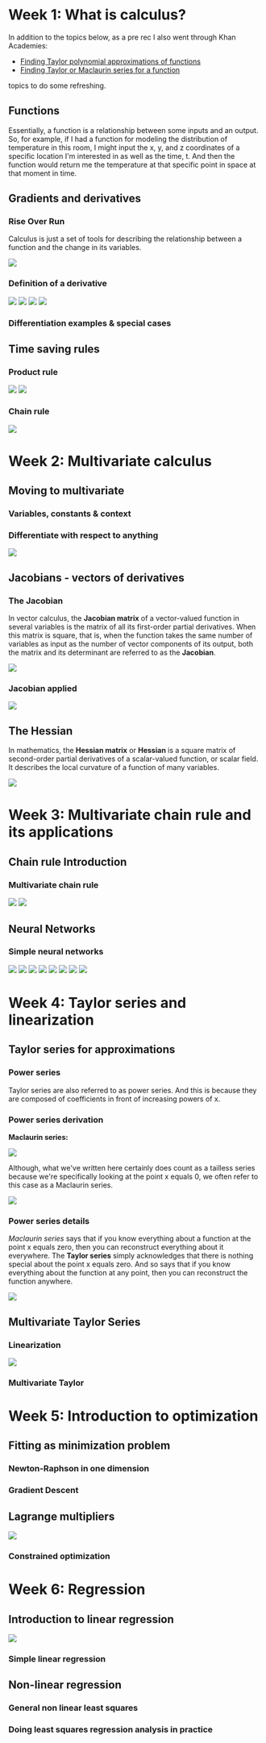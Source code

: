 <h1>Week 1: What is calculus?</h1>



In addition to the topics below, as a pre rec I also went through Khan Academies:
- [Finding Taylor polynomial approximations of functions](https://www.khanacademy.org/math/ap-calculus-bc/bc-series-new/bc-10-11/v/maclaurin-and-taylor-series-intuition)
- [Finding Taylor or Maclaurin series for a function](https://www.khanacademy.org/math/ap-calculus-bc/bc-series-new/bc-10-14/v/function-as-a-geometric-series)

topics to do some refreshing.


<h2>Functions</h2>

Essentially, a function is a relationship between some inputs and an output. So, for example, if I had a function for modeling the distribution of temperature in this room, I might input the x, y, and z coordinates of a specific location I'm interested in as well as the time, t. And then the function would return me the temperature at that specific point in space at that moment in time.


<h2>Gradients and derivatives</h2>


<h3>Rise Over Run</h3>

Calculus is just a set of tools for describing the relationship between a function and the change in its variables.

<img src="../2. Multivariate Calculus/images/rise_over_run.png">

<h3>Definition of a derivative</h3>

<img src="../2. Multivariate Calculus/images/derivative_def.png">

<img src="../2. Multivariate Calculus/images/derivative_equation.png">

<img src="../2. Multivariate Calculus/images/sum_rule.png">

<img src="../2. Multivariate Calculus/images/power_rule.png">

<h3>Differentiation examples & special cases</h3>




<h2>Time saving rules</h2>


<h3>Product rule</h3>

<img src="../2. Multivariate Calculus/images/product_rule.png">

<img src="../2. Multivariate Calculus/images/quotient_rule.jpg">

<h3>Chain rule</h3>

<img src="../2. Multivariate Calculus/images/chain_rule.png">



<h1>Week 2: Multivariate calculus</h1>



<h2>Moving to multivariate</h2>


<h3>Variables, constants & context</h3>



<h3>Differentiate with respect to anything</h3>

<img src="../2. Multivariate Calculus/images/multivariate_partial_derivative.png">


<h2>Jacobians - vectors of derivatives</h2>


<h3>The Jacobian</h3>

In vector calculus, the __Jacobian matrix__ of a vector-valued function in several variables is the matrix of all its first-order partial derivatives. When this matrix is square, that is, when the function takes the same number of variables as input as the number of vector components of its output, both the matrix and its determinant are referred to as the __Jacobian__.

<img src="../2. Multivariate Calculus/images/jacobian.png">

<h3>Jacobian applied</h3>

<img src="../2. Multivariate Calculus/images/jacobian_coordinates.png">


<h2>The Hessian</h2>

In mathematics, the __Hessian matrix__ or __Hessian__ is a square matrix of second-order partial derivatives of a scalar-valued function, or scalar field. It describes the local curvature of a function of many variables.

<img src="../2. Multivariate Calculus/images/hessian.png">



<h1>Week 3: Multivariate chain rule and its applications</h1>



<h2>Chain rule Introduction</h2>


<h3>Multivariate chain rule</h3>

<img src="../2. Multivariate Calculus/images/multi_variate_chain_rule.png">

<img src="../2. Multivariate Calculus/images/jacobian_chain_rule.png">


<h2>Neural Networks</h2>


<h3>Simple neural networks</h3>

<img src="../2. Multivariate Calculus/images/simple_nn.png">

<img src="../2. Multivariate Calculus/images/slp.png">

<img src="../2. Multivariate Calculus/images/slp_matrix.png">

<img src="../2. Multivariate Calculus/images/slp_complete.png">

<img src="../2. Multivariate Calculus/images/mlp.png">

<img src="../2. Multivariate Calculus/images/cost_function.png">

<img src="../2. Multivariate Calculus/images/slp_chain_rule.png">

<img src="../2. Multivariate Calculus/images/mlp_chain_rule.png">



<h1>Week 4: Taylor series and linearization</h1>



<h2>Taylor series for approximations</h2>


<h3>Power series</h3>

Taylor series are also referred to as power series. And this is because they are composed of coefficients in front of increasing powers of x.

<h3>Power series derivation</h3>

__Maclaurin series:__

<img src="../2. Multivariate Calculus/images/maclaurin_series_derived.png">

Although, what we've written here certainly does count as a tailless series because we're specifically looking at the point x equals 0, we often refer to this case as a Maclaurin series.

<img src="../2. Multivariate Calculus/images/maclaurin_series.png">

<h3>Power series details</h3>

_Maclaurin series_ says that if you know everything about a function at the point x equals zero, then you can reconstruct everything about it everywhere. The __Taylor series__ simply acknowledges that there is nothing special about the point x equals zero. And so says that if you know everything about the function at any point, then you can reconstruct the function anywhere.

<img src="../2. Multivariate Calculus/images/Taylor_series1D.png">


<h2>Multivariate Taylor Series</h2>


<h3>Linearization</h3>

<img src="../2. Multivariate Calculus/images/Taylor_series_error.png">

<h3>Multivariate Taylor</h3>




<h1>Week 5: Introduction to optimization</h1>



<h2>Fitting as minimization problem</h2>


<h3>Newton-Raphson in one dimension</h3>



<h3>Gradient Descent</h3>




<h2>Lagrange multipliers</h2>

<img src="../2. Multivariate Calculus/images/Lagrange_multipliers.png">


<h3>Constrained optimization</h3>





<h1>Week 6: Regression</h1>



<h2>Introduction to linear regression</h2>


<img src="../2. Multivariate Calculus/images/least_squares.png">


<h3>Simple linear regression</h3>



<h2>Non-linear regression</h2>


<h3>General non linear least squares</h3>



<h3>Doing least squares regression analysis in practice</h3>
